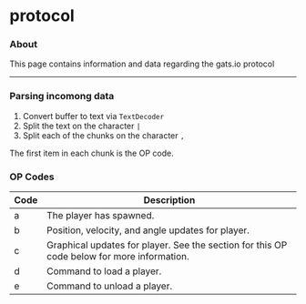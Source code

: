 # protocol
### About
This page contains information and data regarding the gats.io protocol
___
### Parsing incomong data
1. Convert buffer to text via `TextDecoder`
2. Split the text on the character `|`
3. Split each of the chunks on the character `,`

The first item in each chunk is the OP code.

### OP Codes
| Code | Description |
| ---  | ---         |
| a | The player has spawned. |
| b | Position, velocity, and angle updates for player. |
| c | Graphical updates for player. See the section for this OP code below for more information. |
| d | Command to load a player. |
| e | Command to unload a player. |
